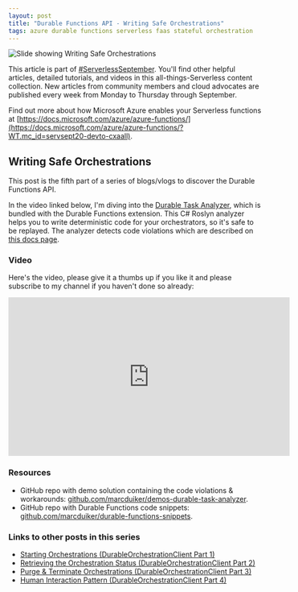 ```yaml
---
layout: post
title: "Durable Functions API - Writing Safe Orchestrations"
tags: azure durable functions serverless faas stateful orchestration
---
```


<img class="u-max-full-width" itemprop="image" src="{{ site.url }}/assets/2020/09/16/safe-orchestrations-cover.png" alt="Slide showing Writing Safe Orchestrations">


This article is part of [#ServerlessSeptember](https://aka.ms/ServerlessSeptember2020). You'll find other helpful articles, detailed tutorials, and videos in this all-things-Serverless content collection. New articles from community members and cloud advocates are published every week from Monday to Thursday through September.

Find out more about how Microsoft Azure enables your Serverless functions at [https://docs.microsoft.com/azure/azure-functions/](https://docs.microsoft.com/azure/azure-functions/?WT.mc_id=servsept20-devto-cxaall).

<!--more-->

## Writing Safe Orchestrations

This post is the fifth part of a series of blogs/vlogs to discover the Durable Functions API.

In the video linked below, I'm diving into the [Durable Task Analyzer](https://github.com/Azure/azure-functions-durable-extension/releases/tag/Analyzer-v0.3.0), which is bundled with the Durable Functions extension. This C# Roslyn analyzer helps you to write deterministic code for your orchestrators, so it's safe to be replayed. The analyzer detects code violations which are described on [this docs page](https://docs.microsoft.com/en-us/azure/azure-functions/durable/durable-functions-code-constraints).

### Video

Here's the video, please give it a thumbs up if you like it and please subscribe to my channel if you haven't done so already:

<iframe width="560" height="315" src="https://www.youtube.com/embed/ZtIQgR25_Y0" frameborder="0" allow="autoplay; encrypted-media" allowfullscreen></iframe>


### Resources

- GitHub repo with demo solution containing the code violations & workarounds: [github.com/marcduiker/demos-durable-task-analyzer](https://github.com/marcduiker/demos-durable-task-analyzer).
- GitHub repo with Durable Functions code snippets: [github.com/marcduiker/durable-functions-snippets](https://github.com/marcduiker/durable-functions-snippets).

### Links to other posts in this series

- [Starting Orchestrations (DurableOrchestrationClient Part 1)](/2019/01/07/durable-functions-api-durableorchestrationclient-1.html)
- [Retrieving the Orchestration Status (DurableOrchestrationClient Part 2)](/2019/02/17/durable-functions-api-durableorchestrationclient-2.html)
- [Purge & Terminate Orchestrations (DurableOrchestrationClient Part 3)](/2019/08/12/durable-functions-api-purge-terminate.html)
- [Human Interaction Pattern (DurableOrchestrationClient Part 4)](/2020/03/15/durable-functions-api-durableorchestrationclient-4.html)